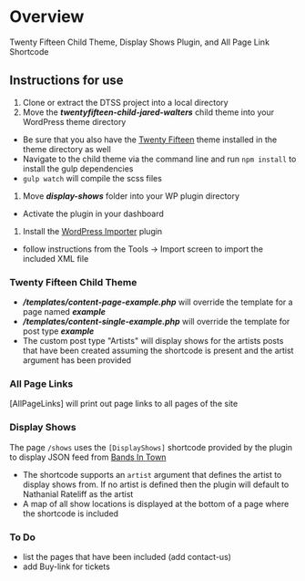 # Overview
Twenty Fifteen Child Theme, Display Shows Plugin, and All Page Link Shortcode

## Instructions for use
1. Clone or extract the DTSS project into a local directory
2. Move the ***twentyfifteen-child-jared-walters*** child theme into your WordPress theme directory
  * Be sure that you also have the [Twenty Fifteen](https://wordpress.org/themes/twentyfifteen/) theme installed in the theme directory as well
  * Navigate to the child theme via the command line and run `npm install` to install the gulp dependencies
  * `gulp watch` will compile the scss files
1. Move ***display-shows*** folder into your WP plugin directory
  * Activate the plugin in your dashboard
1. Install the [WordPress Importer](https://wordpress.org/plugins/wordpress-importer/) plugin 
* follow instructions from the Tools -> Import screen to import the included XML file

### Twenty Fifteen Child Theme
* ***/templates/content-page-example.php*** will override the template for a page named ***example*** 
* ***/templates/content-single-example.php*** will override the template for post type ***example*** 
* The custom post type "Artists" will display shows for the artists posts that have been created assuming the shortcode is present and the artist argument has been provided

### All Page Links
[AllPageLinks] will print out page links to all pages of the site

###  Display Shows
The page `/shows` uses the `[DisplayShows]` shortcode provided by the plugin to display JSON feed from [Bands In Town](https://www.bandsintown.com/api/overview)
* The shortcode supports an `artist` argument that defines the artist to display shows from.  If no artist is defined then the plugin will default to Nathanial Rateliff as the artist
* A map of all show locations is displayed at the bottom of a page where the shortcode is included

### To Do
* list the pages that have been included (add contact-us)
* add Buy-link for tickets

